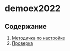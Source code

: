 # demoex2022

## Содержание

1. [Методичка по настройке](./manual/content.md)
2. [Проверка](./autocheck/readme.md)
